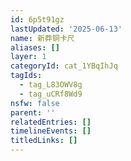 ```yaml
---
id: 6p5t91gz
lastUpdated: '2025-06-13'
name: 新莽铜卡尺
aliases: []
layer: 1
categoryId: cat_1YBqIhJq
tagIds:
  - tag_L83OWV8g
  - tag_uCRf8Wd9
nsfw: false
parent: ''
relatedEntries: []
timelineEvents: []
titledLinks: []
---
```


